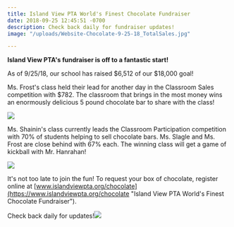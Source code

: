 ```yaml
---
title: Island View PTA World's Finest Chocolate Fundraiser
date: 2018-09-25 12:45:51 -0700
description: Check back daily for fundraiser updates!
image: "/uploads/Website-Chocolate-9-25-18_TotalSales.jpg"

---
```

**Island View PTA's fundraiser is off to a fantastic start!**

As of 9/25/18, our school has raised $6,512 of our $18,000 goal! 

Ms. Frost's class held their lead for another day in the Classroom Sales competition with $782. The classroom that brings in the most money wins an enormously delicious 5 pound chocolate bar to share with the class!

![](/uploads/Website-Chocolate-9-25-18_Classroom.jpg)

Ms. Shainin's class currently leads the Classroom Participation competition with 70% of students helping to sell chocolate bars. Ms. Slagle and Ms. Frost are close behind with 67% each. The winning class will get a game of kickball with Mr. Hanrahan!

![](/uploads/Website-Chocolate-9-25-18_Participation.jpg)

It's not too late to join the fun! To request your box of chocolate, register online at [www.islandviewpta.org/chocolate](https://www.islandviewpta.org/chocolate "Island View PTA World's Finest Chocolate Fundraiser").

Check back daily for updates!![](/uploads/Website-Chocolate-9-25-18_TotalSales.jpg)